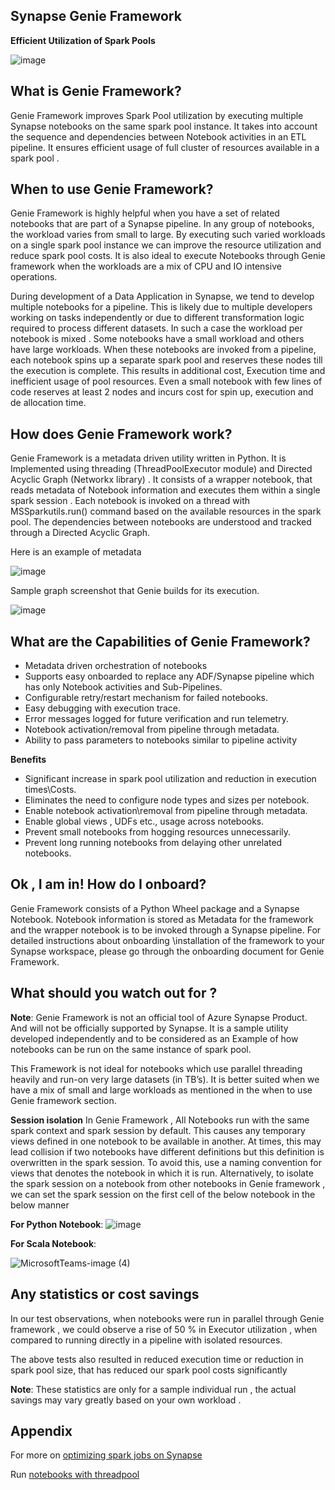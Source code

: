 ## Synapse Genie Framework
**Efficient Utilization of Spark Pools**

![image](https://user-images.githubusercontent.com/45026856/198976270-7c8437db-ebf3-4590-86ba-4407edac39c1.png)

 ## What is Genie Framework?

Genie Framework improves Spark Pool utilization by executing multiple Synapse notebooks on the same spark pool instance. It takes into account the sequence and dependencies between Notebook activities in an ETL pipeline. It ensures efficient usage of full cluster of resources available in a spark pool .

## When to use Genie Framework?

Genie Framework is highly helpful when you have a set of related notebooks that are part of a Synapse pipeline. In any group of notebooks, the workload varies from small to large. By executing such varied workloads on a single spark pool instance we can improve the resource utilization and reduce spark pool costs.
It is also ideal to execute Notebooks through Genie framework when the workloads are a mix of CPU and IO intensive operations.

During development of a Data Application in Synapse, we tend to develop multiple notebooks for a pipeline. This is likely due to multiple developers working on tasks independently or due to different transformation logic required to process different datasets. In such a case the workload per notebook is mixed . Some notebooks have a small workload and others have large workloads. When these notebooks are invoked from a pipeline, each notebook spins up a separate spark pool and reserves these nodes till the execution is complete.  This results in additional cost, Execution time and inefficient usage of pool resources. Even a small notebook with few lines of code reserves at least 2 nodes and incurs cost for spin up, execution and de allocation time. 

## How does Genie Framework work?

Genie Framework is a metadata driven utility written in Python. It is Implemented using threading (ThreadPoolExecutor module) and Directed Acyclic Graph (Networkx library) . It consists of a wrapper notebook, that reads metadata of Notebook information and executes them within a single spark session . Each notebook is invoked on a thread with MSSparkutils.run() command based on the available resources in the spark pool. The dependencies between notebooks are understood and tracked through a Directed Acyclic Graph.

Here is an example of metadata 

![image](https://user-images.githubusercontent.com/45026856/198976909-6bedb74e-07db-4241-ba25-21bd9e087bc2.png)

Sample graph screenshot that Genie builds for its execution.

![image](https://user-images.githubusercontent.com/45026856/198977019-ecdb3e78-ac76-480a-b731-e1c0ed9f13eb.png)


## What are the Capabilities of Genie Framework?

- Metadata driven orchestration of notebooks 
- Supports easy onboarded to replace any ADF/Synapse pipeline which has only Notebook activities and Sub-Pipelines.
- Configurable retry/restart mechanism for failed notebooks.
- Easy debugging with execution trace.
- Error messages logged for future verification and run telemetry.
- Notebook activation/removal from pipeline through metadata.
- Ability to pass parameters to notebooks similar to pipeline activity


 **Benefits**

- Significant increase in spark pool utilization and reduction in execution times\Costs.
- Eliminates the need to configure node types and sizes per notebook.
- Enable notebook activation\removal from pipeline through metadata.
- Enable global views , UDFs etc., usage across notebooks.
- Prevent small notebooks from hogging resources unnecessarily.
- Prevent long running notebooks from delaying other unrelated notebooks.

## Ok , I am in! How do I onboard?
Genie Framework consists of a Python Wheel package and a Synapse Notebook.
Notebook information is stored as Metadata for the framework and the wrapper notebook is to be invoked through a Synapse pipeline. 
For detailed instructions about onboarding \installation of the framework to your Synapse workspace, please go through the onboarding document for Genie Framework.

## What should you watch out for ?

**Note**: Genie Framework is not an official tool of Azure Synapse Product. And will not be officially supported by Synapse. It is a sample utility developed independently and to be considered as an Example of how notebooks can be run on the same instance of spark pool.

This Framework is not ideal for notebooks which use parallel threading heavily and run-on very large datasets (in TB’s). It is better suited when we have a mix of small and large workloads as mentioned in the when to use Genie framework section.


**Session isolation**
In Genie Framework , All Notebooks run with the same spark context and spark session by default. This causes any temporary views defined in one notebook to be available in another. At times, this may lead collision if two notebooks have different definitions but this definition is overwritten in the spark session. To avoid this, use a naming convention for views that denotes the notebook in which it is run. Alternatively, to isolate the spark session on a notebook from other notebooks in Genie framework , we can set the spark session on the first cell of the below notebook in the below manner

**For Python Notebook**:
![image](https://user-images.githubusercontent.com/45026856/198977106-fae91a5c-9cd2-4382-a836-8ed42ec01a5f.png)


**For Scala Notebook**:

![MicrosoftTeams-image (4)](https://user-images.githubusercontent.com/99250812/203032176-fa97e4ec-b181-4314-98bd-229a4e65881d.png)

## Any statistics or cost savings 

In our test observations, when notebooks were run in parallel through Genie framework , we could observe a rise of 50 % in Executor utilization , when compared to running directly in a pipeline with isolated resources. 

The above tests also resulted in reduced execution time or reduction in spark pool size, that has reduced our spark pool costs significantly

**Note**: These statistics are only for a sample individual run , the actual savings may vary greatly based on your own workload .


## Appendix

For more on [optimizing spark jobs on Synapse](https://learn.microsoft.com/en-us/azure/synapse-analytics/spark/apache-spark-performance#optimize-job-execution) 

Run [notebooks with threadpool](https://learn.microsoft.com/en-us/azure/synapse-analytics/spark/microsoft-spark-utilities?pivots=programming-language-python#notebook-utilities)
